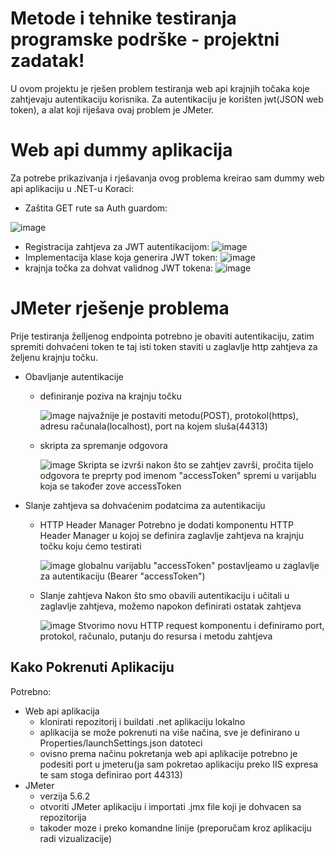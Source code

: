 # Metode i tehnike testiranja programske podrške - projektni zadatak!

U ovom projektu je rješen problem testiranja web api krajnjih točaka koje zahtjevaju autentikaciju korisnika.
Za autentikaciju je korišten jwt(JSON web token), a alat koji riješava ovaj problem je JMeter.

# Web api dummy aplikacija

Za potrebe prikazivanja i rješavanja ovog problema kreirao sam dummy web api aplikaciju u .NET-u
Koraci:

 - Zaštita GET rute sa Auth guardom:
    
![image](https://github.com/user-attachments/assets/739ff20b-3234-406a-89f2-7f842b3d80e1)
 - Registracija zahtjeva za JWT autentikacijom:
![image](https://github.com/user-attachments/assets/318e7477-374f-41bc-ad58-277c058b7136)
 - Implementacija klase koja generira JWT token:
![image](https://github.com/user-attachments/assets/1364124c-5ed9-4426-b7b4-2a97765e82d3)
 - krajnja točka za dohvat validnog JWT tokena:
 ![image](https://github.com/user-attachments/assets/f5cd396a-af49-4605-8bae-5a37bcea4c75)

# JMeter rješenje problema

Prije testiranja želljenog endpointa potrebno je obaviti autentikaciju, zatim spremiti dohvaćeni token te taj isti token staviti u zaglavlje http zahtjeva za željenu krajnju točku.

 - Obavljanje autentikacije
	 - definiranje poziva na krajnju točku
	 
		
		![image](https://github.com/user-attachments/assets/9c0b532e-2aaa-4a13-a5f3-ec8acd24b566)
najvažnije je postaviti metodu(POST), protokol(https), adresu računala(localhost), port na kojem sluša(44313)
	 - skripta za spremanje odgovora
	 
		![image](https://github.com/user-attachments/assets/6539f6ad-a3b8-49f5-aec8-c2eb36e19b71)
Skripta se izvrši nakon što se zahtjev završi, pročita tijelo odgovora te preprty pod imenom "accessToken" spremi u varijablu koja se također zove accessToken
 - Slanje zahtjeva sa dohvaćenim podatcima za autentikaciju
 
	 - HTTP Header Manager
	 Potrebno je dodati komponentu HTTP Header Manager u kojoj se definira zaglavlje zahtjeva na krajnju točku koju ćemo testirati
	 
		![image](https://github.com/user-attachments/assets/dcc1af64-5e70-4693-a1d8-65dda2e4fd1a)
		globalnu varijablu "accessToken" postavljeamo u zaglavlje za autentikaciju (Bearer "accessToken") 
	 - Slanje zahtjeva
		 Nakon što smo obavili autentikaciju i učitali u zaglavlje zahtjeva, možemo napokon definirati ostatak zahtjeva
		 
		![image](https://github.com/user-attachments/assets/1656c5c5-0c3c-4382-af72-69ef94800e29)
Stvorimo novu HTTP request komponentu i definiramo port, protokol, računalo, putanju do resursa i metodu zahtjeva

## Kako Pokrenuti Aplikaciju

Potrebno:

 - Web api aplikacija
	 - klonirati repozitorij i buildati .net aplikaciju lokalno
	 - aplikacija se može pokrenuti na više načina, sve je definirano u Properties/launchSettings.json datoteci
	 - ovisno prema načinu pokretanja web api aplikacije potrebno je podesiti port u jmeteru(ja sam pokretao aplikaciju preko IIS expresa te sam stoga definirao port 44313)
 - JMeter
	 - verzija 5.6.2
	 - otvoriti JMeter aplikaciju i importati .jmx file koji je dohvacen sa repozitorija
	 - takoder moze i preko komandne linije (preporučam kroz aplikaciju radi vizualizacije)
